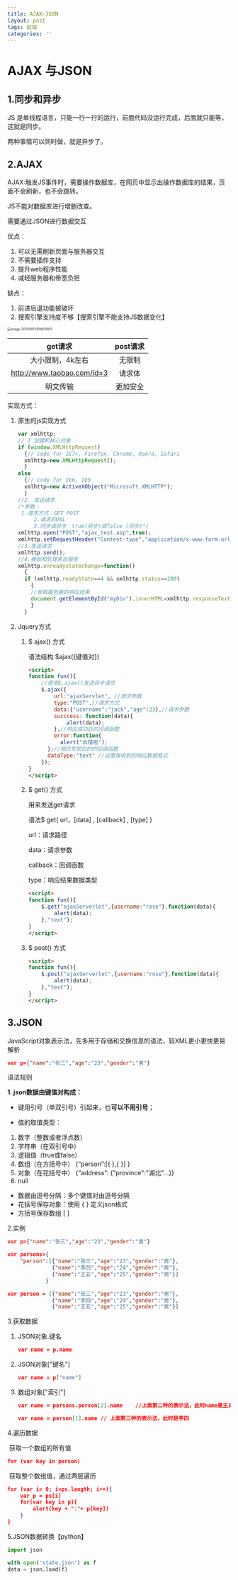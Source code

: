 ```yaml
---
title: AJAX-JSON
layout: post
tags: 前端
categories: ''
---
```


# AJAX 与JSON

## 1.同步和异步

JS 是单线程语言，只能一行一行的运行，前面代码没运行完成，后面就只能等，这就是同步。

两种事情可以同时做，就是异步了。

## 2.AJAX

AJAX:触发JS事件时，需要操作数据库，在网页中显示出操作数据库的结果，页面不会刷新，也不会跳转。 

JS不能对数据库进行增删改查。

需要通过JSON进行数据交互

优点：

1. 可以无需刷新页面与服务器交互
2. 不需要插件支持
3. 提升web程序性能
4. 减轻服务器和带宽负担

缺点：

1. 前进后退功能被破坏
2. 搜索引擎支持度不够【搜索引擎不能支持JS数据变化】

<img src="C:\Users\zheng\AppData\Roaming\Typora\typora-user-images\image-20200813105603801.png" alt="image-20200813105603801" style="zoom: 50%;" />

|          get请求           | post请求 |
| :------------------------: | :------: |
|      大小限制，4k左右      |  无限制  |
| http://www.taobao.com/id=3 |  请求体  |
|          明文传输          | 更加安全 |

实现方式：

1. 原生的js实现方式

   ```js
   var xmlhttp;
   // 1.创建和核心对象
   if (window.XMLHttpRequest)
     {// code for IE7+, Firefox, Chrome, Opera, Safari
     xmlhttp=new XMLHttpRequest();
     }
   else
     {// code for IE6, IE5
     xmlhttp=new ActiveXObject("Microsoft.XMLHTTP");
     }
   //2. 发送请求
   /*参数：
   	1.请求方式：GET POST
        2.请求的URL
        3.同步或异步：true(异步)或false (同步)*/
   xmlhttp.open("POST","ajax_test.asp",true);
   xmlhttp.setRequestHeader("Content-type","application/x-www-form-urlencoded");
   //3.发送请求
   xmlhttp.send();
   //4.接收和处理来自服务
   xmlhttp.onreadystatechange=function()
     {
     if (xmlhttp.readyState==4 && xmlhttp.status==200)
       {
       //获取服务器的响应结果
       document.getElementById("myDiv").innerHTML=xmlhttp.responseText;
       }
     }
   ```

2. Jquery方式

   1. $ ajax() 方式

      语法结构 $ajax({键值对})

      ```html
      <script>
      function fun(){
          //使用$.ajax()发送异步请求
          $.ajax({
              url:"ajaxServlet", //请求参数
              type:"POST",//请求方式
              data:{"username":"jack","age":23},//请求参数
              succcess: function(data){
                  alert(data);
              },//响应成功后的回调函数   
              error:function{
              	alert("出错啦");
      		};//相应失败后的的回调函数
          	dataType:"text" //设置接收到的响应数据格式
          });
      }
      </script>
      ```

      

   2. $ get() 方式

      用来发送get请求

      语法$ get( url，[data] , [callback] , [type] )

      url：请求路径

      data：请求参数

      callback：回调函数

      type：响应结果数据类型

      ```html
      <script>
      function fun(){
          $.get("ajaxServerlet",{username:"rose"},function(data){
              alert(data);
          },"text");
      }
      </script>
      ```

      

   3. $ post() 方式

      ```html
      <script>
      function fun(){
          $.post("ajaxServerlet",{username:"rose"},function(data){
              alert(data);
          },"text");
      }
      </script>
      ```

      

## 3.JSON

JavaScript对象表示法，先多用于存储和交换信息的语法，较XML更小更快更易解析

```json
var p={"name":"张三","age":"23","gender":"男"}
```

语法规则

**1. json数据由键值对构成：**

* 键用引号（单双引号）引起来，也**可以不用引号**；

* 值的取值类型：

1. 数字（整数或者浮点数）
2. 字符串（在双引号中）
3. 逻辑值（true或false）
4. 数组（在方括号中） {“person”:[{ },{ }] }
5. 对象（在花括号中） {“address”: {"province":"湖北"...}}
6. null

* 数据由逗号分隔：多个键值对由逗号分隔
* 花括号保存对象：使用 { } 定义json格式
* 方括号保存数组 [ ]

2.实例

```json
var p={"name":"张三","age":"23","gender":"男"}

var persons={
    "person":[{"name":"张三","age":"23","gender":"男"},
              {"name":"李四","age":"24","gender":"男"},
              {"name":"王五","age":"25","gender":"男"}]
			}

var person = [{"name":"张三","age":"23","gender":"男"},
              {"name":"李四","age":"24","gender":"男"},
              {"name":"王五","age":"25","gender":"男"}]
```

3.获取数据

1. JSON对象.键名

   ```json
   var name = p.name 
   ```

2. JSON对象["键名"]

   ```json
   var name = p["name"]
   ```

3. 数组对象["索引"]

   ```json
   var name = persons.person[2].name    //上面第二种的表示法，此时name是王五
   ```

   ```json
   var name = person[1].name // 上面第三种的表示法，此时是李四
   ```

4.遍历数据

​	获取一个数组的所有值

```json
for (var key in person)
```

​	获取整个数组值，通过两层遍历

```json
for (var i= 0; i<ps.length; i++){
    var p = ps[i]
	for(var key in p){
        alert(key + ":"+ p[key])
    }
}
```

5.JSON数据转换【python】

```python
import json

with open('state.json') as f 
data = json.load(f)
```





